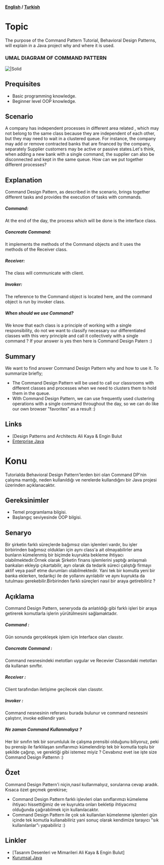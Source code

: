 #### [English](#topic) / [Turkish](#konu)
# Topic

The purpose of the Command Pattern Tutorial, Behavioral Design Patterns, will explain in a Java project why and where it is used.
### UMAL DIAGRAM OF COMMAND PATTERN

![|Solid](https://raw.githubusercontent.com/incubationhub/jee.oop/master/com.ihub.jee.oop/dp/behavioral/command/%C4%B1mages/CommandUML.PNG)


## Prequisites

* Basic programming knowledge.
* Beginner level OOP knowledge.

## Scenario

A company has independent processes in different area related , which may not belong to the same class because they are independent of each other, but they may need to wait in a clustered queue. For instance, the company may add or remove contracted banks that are financed by the company, separately Supplier customers may be active or passive states.Let's think, when adding a new bank with a single command, the supplier can also be disconnected and kept in the same queue. How can we put together different processes?

## Explanation

Command Design Pattern, as described in the scenario, brings together different tasks and provides the execution of tasks with commands.

##### Command:
At the end of the day, the process which will be done is the interface class.
##### Concreate Command:
It implements the methods of the Command objects and It uses the methods of the Receiver class.
##### Receiver:
The class will communicate with client.
##### Invoker:
The reference to the Command object is located here, and the command object is run by invoker class.

##### When should we use Command?

We know that each class is a principle of working with a single responsibility, do not we want to classify necessary our differentiated classes with this very principle and call it collectively with a single command ? If your answer is yes then here is Command Design Patern :)

## Summary

We want to find answer Command Design Pattern why and how to use it.
To summarize briefly;
* The Command Design Pattern will be used to call our classrooms with different classes and processes when we need to clusters them to hold them in the queue.
* With Command Design Pattern, we can use frequently used clustering operations with a single command throughout the day, so we can do like our own browser "favorites" as a result :)

## Links

* [Design Patterns and Architects Ali Kaya & Engin Bulut
* [Enterprise Java](http://www.kurumsaljava.com/category/designpatterns/)


# Konu

Tutorialda Behavioral Design Pattern'lerden biri olan Command DP'nin çalışma mantığı, neden kullanıldığı ve nerelerde kullandığını bir Java projesi üzerinden açıklanacaktır.

## Gereksinimler

*   Temel programlama bilgisi.
*   Başlangıç seviyesinde OOP bilgisi.

## Senaryo

Bir şirketin farklı süreçlerde bağımsız olan işlemleri vardır, bu işler birbirinden bağımsız oldukları için aynı class'a ait olmayabilirler ama bunların kümelenmiş bir biçimde kuyrukta bekleme ihtiyacı olabilmektedir.Örnek olarak Şirketin finans işlemlerini yaptığı anlaşmalı bankaları ekleyip çıkartabilir, ayrı olarak da tedarik süreci çalıştığı firmayı aktif veya pasif etme durumları olabilmektedir. Yani tek bir komutla yeni bir banka eklerken, tedarikçi ile de yollarını ayrılabilir ve aynı kuyrukta da tutulması gerekebilir.Birbirinden farklı süreçleri nasıl bir araya getirebiliriz ? 

## Açıklama

Command Design Pattern, seneryoda da anlatıldığı gibi farklı işleri bir araya getirerek komutlarla işlerin yürütülmesini sağlamaktadır.

##### Command : 
Gün sonunda gerçekleşek işlem için Interface olan classtır.
##### Concreate Command : 
Command nesnesindeki metotları uygular ve Recevier Classındaki metotları da kullanan sınıftır.
##### Receiver : 
Client tarafından iletişime geçilecek olan classtır.
##### Invoker :
Command nesnesinin referansı burada bulunur ve command nesnesini çalıştırır, invoke edilendir yani.

##### Ne zaman Command Kullanmalıyız ? 

Her bir sınıfın tek bir sorumluluk ile çalışma prensibi olduğunu biliyoruz, peki bu prensip ile farklılaşan sınıflarımızı kümelendirip tek bir komutla toplu bir şekilde çağırıp, ve gerektiği gibi   istemez miyiz ? Cevabınız evet ise işte size Command Design Patternn :)

## Özet

Command Design Pattern'i niçin,nasıl  kullanmalıyız, sorularına cevap aradık.
Kısaca özet geçmek gerekirse; 
*   Command Design Pattern farklı işlevleri olan sınıflarımızı kümeleme ihtiyacı hissettiğimiz de ve kuyrukta onları bekletip ihtiyacımız olduğunda çağırabilmek için kullanılacaktır.
*   Command Design Pattern ile çok sık kullanılan kümelenme işlemleri gün içinde tek komutla kullanabiliriz yani sonuç olarak kendimize tarayıcı "sık kullanılanlar"ı yapabiliriz :)

## Linkler

* [Tasarım Desenleri ve Mimarileri Ali Kaya & Engin Bulut]
* [Kurumsal Java](http://www.kurumsaljava.com/category/designpatterns/)
